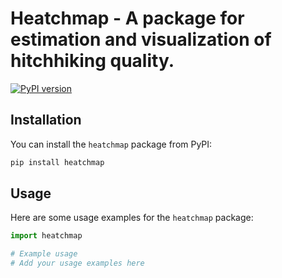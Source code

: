 # Heatchmap - A package for estimation and visualization of hitchhiking quality.

[![PyPI version](https://badge.fury.io/py/heatchmap.svg)](https://badge.fury.io/py/heatchmap)


## Installation

You can install the `heatchmap` package from PyPI:

```bash
pip install heatchmap
```

## Usage

Here are some usage examples for the `heatchmap` package:

```python
import heatchmap

# Example usage
# Add your usage examples here
```
